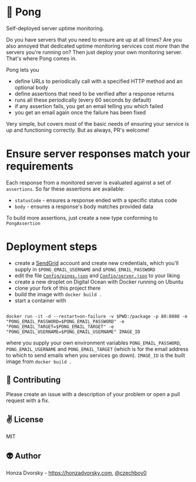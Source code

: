 # :bell: Pong

Self-deployed server uptime monitoring.

Do you have servers that you need to ensure are up at all times? Are you also annoyed that dedicated uptime monitoring services cost *more* than the servers you're running on? Then just deploy your own monitoring server. That's where Pong comes in.

Pong lets you
- define URLs to periodically call with a specified HTTP method and an optional body
- define assertions that need to be verified after a response returns
- runs all these periodically (every 60 seconds by default)
- if any assertion fails, you get an email telling you which failed
- you get an email again once the failure has been fixed

Very simple, but covers most of the basic needs of ensuring your service is up and functioning correctly. But as always, PR's welcome!

# Ensure server responses match your requirements

Each response from a monitored server is evaluated against a set of `assertions`. So far these assertions are available:
- `statusCode` - ensures a response ended with a specific status code
- `body` - ensures a response's body matches provided data

To build more assertions, just create a new type conforming to `PongAssertion`

# Deployment steps

- create a [SendGrid](sendgrid.com) account and create new credentials, which you'll supply in `$PONG_EMAIL_USERNAME` and `$PONG_EMAIL_PASSWORD`
- edit the file [`Config/pings.json`](Config/pings.json) and [`Config/server.json`](Config/server.json) to your liking
- create a new droplet on Digital Ocean with Docker running on Ubuntu
- clone your fork of this project there
- build the image with `docker build .`
- start a container with 

```

docker run -it -d --restart=on-failure -v $PWD:/package -p 80:8080 -e "PONG_EMAIL_PASSWORD=$PONG_EMAIL_PASSWORD" -e "PONG_EMAIL_TARGET=$PONG_EMAIL_TARGET" -e "PONG_EMAIL_USERNAME=$PONG_EMAIL_USERNAME" IMAGE_ID

``` 

where you supply your own environment variables `PONG_EMAIL_PASSWORD`, `PONG_EMAIL_USERNAME` and `PONG_EMAIL_TARGET` (which is for the email address to which to send emails when you services go down). `IMAGE_ID` is the built image from `docker build .`

:gift_heart: Contributing
------------
Please create an issue with a description of your problem or open a pull request with a fix.

:v: License
-------
MIT

:alien: Author
------
Honza Dvorsky - https://honzadvorsky.com, [@czechboy0](https://twitter.com/czechboy0)

